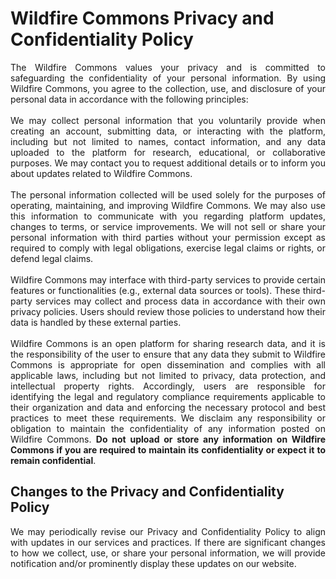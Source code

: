 # Wildfire Commons Privacy and Confidentiality Policy

<div style="text-align: justify;">
The Wildfire Commons values your privacy and is committed to safeguarding the confidentiality of your personal information. By using Wildfire Commons, you agree to the collection, use, and disclosure of your personal data in accordance with the following principles:
<br>
<br>
We may collect personal information that you voluntarily provide when creating an account, submitting data, or interacting with the platform, including but not limited to names, contact information, and any data uploaded to the platform for research, educational, or collaborative purposes. We may contact you to request additional details or to inform you about updates related to Wildfire Commons.
<br>
<br>
The personal information collected will be used solely for the purposes of operating, maintaining, and improving Wildfire Commons. We may also use this information to communicate with you regarding platform updates, changes to terms, or service improvements. We will not sell or share your personal information with third parties without your permission except as required to comply with legal obligations, exercise legal claims or rights, or defend legal claims.
<br>
<br>
Wildfire Commons may interface with third-party services to provide certain features or functionalities (e.g., external data sources or tools). These third-party services may collect and process data in accordance with their own privacy policies. Users should review those policies to understand how their data is handled by these external parties.
<br>
<br>
Wildfire Commons is an open platform for sharing research data, and it is the responsibility of the user to ensure that any data they submit to Wildfire Commons is appropriate for open dissemination and complies with all applicable laws, including but not limited to privacy, data protection, and intellectual property rights. Accordingly, users are responsible for identifying the legal and regulatory compliance requirements applicable to their organization and data and enforcing the necessary protocol and best practices to meet these requirements. We disclaim any responsibility or obligation to maintain the confidentiality of any information posted on Wildfire Commons. <b>Do not upload or store any information on Wildfire Commons if you are required to maintain its confidentiality or expect it to remain confidential</b>.
</div>

## Changes to the Privacy and Confidentiality Policy

<div style="text-align: justify;">
We may periodically revise our Privacy and Confidentiality Policy to align with updates in our services and practices. If there are significant changes to how we collect, use, or share your personal information, we will provide notification and/or prominently display these updates on our website.
</div>
